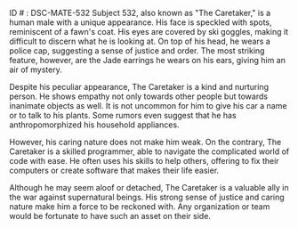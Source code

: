 ID # : DSC-MATE-532
Subject 532, also known as "The Caretaker," is a human male with a unique appearance. His face is speckled with spots, reminiscent of a fawn's coat. His eyes are covered by ski goggles, making it difficult to discern what he is looking at. On top of his head, he wears a police cap, suggesting a sense of justice and order. The most striking feature, however, are the Jade earrings he wears on his ears, giving him an air of mystery.

Despite his peculiar appearance, The Caretaker is a kind and nurturing person. He shows empathy not only towards other people but towards inanimate objects as well. It is not uncommon for him to give his car a name or to talk to his plants. Some rumors even suggest that he has anthropomorphized his household appliances. 

However, his caring nature does not make him weak. On the contrary, The Caretaker is a skilled programmer, able to navigate the complicated world of code with ease. He often uses his skills to help others, offering to fix their computers or create software that makes their life easier. 

Although he may seem aloof or detached, The Caretaker is a valuable ally in the war against supernatural beings. His strong sense of justice and caring nature make him a force to be reckoned with. Any organization or team would be fortunate to have such an asset on their side.